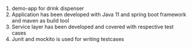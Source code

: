 1. demo-app for drink dispenser
2. Application has been developed with Java 11 and spring boot framework  and maven as build tool
3. Service layer has been developed and covered with respective test cases
4. Junit and mockito is used for writing testcases
